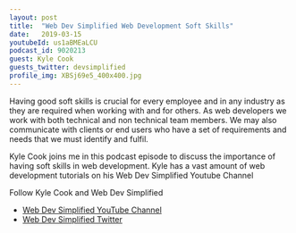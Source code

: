 ```yaml
---
layout: post
title:  "Web Dev Simplified Web Development Soft Skills"
date:   2019-03-15
youtubeId: us1aBMEaLCU
podcast_id: 9020213
guest: Kyle Cook
guests_twitter: devsimplified
profile_img: XBSj69e5_400x400.jpg
---
```

Having good soft skills is crucial for every employee and in any industry as they are required when working with and for others. As web developers we work with both technical and non technical team members. We may also communicate with clients or end users who have a set of requirements and needs that we must identify and fulfil.

Kyle Cook joins me in this podcast episode to discuss the importance of having soft skills in web development. Kyle has a vast amount of web development tutorials on his Web Dev Simplified Youtube Channel

Follow Kyle Cook and Web Dev Simplified
- [Web Dev Simplified YouTube Channel](https://www.youtube.com/webdevsimplified)
- [Web Dev Simplified Twitter](https://twitter.com/devsimplified)


